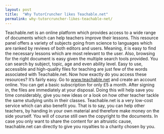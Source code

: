 ```yaml
---
layout: post
title:  "Why TutorCruncher likes Teachable.net"
permalink: why-tutorcruncher-likes-teachable-net/
---
```

Teachable.net is an online platform which provides access to a wide range of
documents which can help teachers improve their lessons. This resource panel
offers a variety of subjects going from science to languages which are ranked
by reviews of both editors and users. Meaning, it is easy to find the
necessary lessons which are most relevant to the user. Also, browsing for the
right document is easy given the multiple search tools provided. You can
search by subject, topic, age and even ability level. Easy to use, accessible
and high-quality files for teaching are just few of the words associated with
Teachable.net. Now how exactly do you access these resources? It’s fairly
easy. Go to www.teachable.net and create an account online. You can get a
basic subscription for only £5 a month. After signing in, the files are
immediately at your disposal. Doing this will help save you time considerably,
give you new ideas or a look on how other teacher tackle the same studying
units in their classes. Teachable.net is a very low-cost service which can
also benefit you. That is to say, you can help other teachers, by handing in
your own material and therefore make money on the side yourself. You will of
course still own the copyright to the documents. In case you only want to
share the content for an altruistic cause, teachable.net can directly to give
you royalties to a charity chosen by you.
